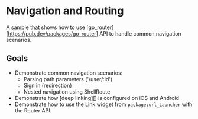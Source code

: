 # Navigation and Routing
A sample that shows how to use [go_router][https://pub.dev/packages/go_router]
API to handle common navigation scenarios.

## Goals
<!-- 
   1*3*yYrvNlqU5JR8lPRJ*G*bdW98m8ERXbbxNuBTayGER7AvpdsGpkR*Meg*gQhHIx7O99HQnNhmNhvZEaEBvabJ52iQ5IDJucjJaw6b6B6QbLqm
 -->
- Demonstrate common navigation scenarios:
  - Parsing path parameters ('/user/:id')
  - Sign in (redirection)
  - Nested navigation using ShellRoute
- Demonstrate how [deep linking][] is configured on iOS and Android
- Demonstrate how to use the Link widget from `package:url_Launcher` with the
  Router API.


